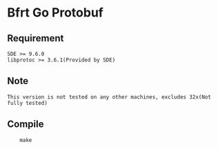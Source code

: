 # Bfrt Go Protobuf 

## Requirement
	SDE >= 9.6.0
	libprotoc >= 3.6.1(Provided by SDE)

## Note
	This version is not tested on any other machines, excludes 32x(Not fully tested)

## Compile

```
	make
```
